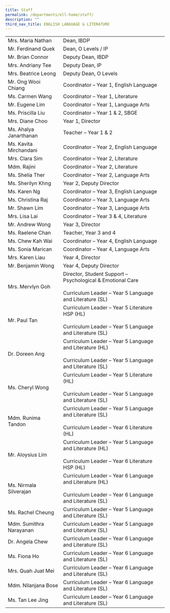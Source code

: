 ```yaml
---
title: Staff
permalink: /departments/ell-home/staff/
description: ""
third_nav_title: ENGLISH LANGUAGE & LITERATURE
---
```

|                         |                                                                                                                           |
|-------------------------|---------------------------------------------------------------------------------------------------------------------------|
| Mrs. Maria Nathan       | Dean, IBDP                                                                                                                |
| Mr. Ferdinand Quek      | Dean, O Levels / IP                                                                                                       |
| Mr. Brian Connor        | Deputy Dean, IBDP                                                                                                         |
| Mrs. Andriany Tee       | Deputy Dean, IP                                                                                                           |
| Mrs. Beatrice Leong     | Deputy Dean, O Levels                                                                                                     |
| Mr. Ong Wooi Chiang     | Coordinator – Year 1, English Language                                                                                    |
| Ms. Carmen Wang         | Coordinator – Year 1, Literature                                                                                          |
| Mr. Eugene Lim          | Coordinator – Year 1, Language Arts                                                                                       |
| Ms. Priscilla Liu       | Coordinator – Year 1 & 2, SBGE                                                                                            |
| Mrs. Diane Choo         | Year 1, Director                                                                                                          |
| Ms. Ahalya Janarthanan  | Teacher – Year 1 & 2                                                                                                      |
| Ms. Kavita Mirchandani  | Coordinator – Year 2, English Language                                                                                    |
| Mrs. Clara Sim          | Coordinator – Year 2, Literature                                                                                          |
| Mdm. Rajini             | Coordinator – Year 2, Literature                                                                                          |
| Ms. Shelia Ther         | Coordinator – Year 2, Language Arts                                                                                       |
| Ms. Sherilyn Khng       | Year 2, Deputy Director                                                                                                   |
| Ms. Karen Ng            | Coordinator – Year 3, English Language                                                                                    |
| Ms. Christina Raj       | Coordinator – Year 3, Language Arts                                                                                       |
| Mr. Shawn Lim           | Coordinator – Year 3, Language Arts                                                                                       |
| Mrs. Lisa Lai           | Coordinator – Year 3 & 4, Literature                                                                                      |
| Mr. Andrew Wong         | Year 3, Director                                                                                                          |
| Ms. Raelene Chan        | Teacher, Year 3 and 4                                                                                                     |
| Ms. Chew Kah Wai        | Coordinator – Year 4, English Language                                                                                    |
| Ms. Sonia Marican       | Coordinator – Year 4, Language Arts                                                                                       |
| Mrs. Karen Liau         | Year 4, Director                                                                                                          |
| Mr. Benjamin Wong       | Year 4, Deputy Director                                                                                                   |
| Mrs. Mervlyn Goh        | Director, Student Support – Psychological & Emotional Care<br><br>Curriculum Leader – Year 5 Language and Literature (SL) |
| Mr. Paul Tan            | Curriculum Leader – Year 5 Literature HSP (HL)<br><br>Curriculum Leader – Year 5 Language and Literature (SL)             |
| Dr. Doreen Ang          | Curriculum Leader – Year 5 Language and Literature (HL)<br><br>Curriculum Leader – Year 5 Language and Literature (SL)    |
| Ms. Cheryl Wong         | Curriculum Leader – Year 5 Literature (HL)<br><br>Curriculum Leader – Year 5 Language and Literature (SL)                 |
| Mdm. Runima Tandon      | Curriculum Leader – Year 5 Language and Literature (SL)<br><br>Curriculum Leader – Year 6 Literature (HL)                 |
| Mr. Aloysius Lim        | Curriculum Leader – Year 5 Language and Literature (HL)<br><br>Curriculum Leader – Year 6 Literature HSP (HL)             |
| Ms. Nirmala Silverajan  | Curriculum Leader – Year 6 Language and Literature (HL)<br><br>Curriculum Leader – Year 6 Language and Literature (SL)    |
| Ms. Rachel Cheung       | Curriculum Leader – Year 5 Language and Literature (SL)                                                                   |
| Mdm. Sumithra Narayanan | Curriculum Leader – Year 5 Language and Literature (SL)                                                                   |
| Dr. Angela Chew         | Curriculum Leader – Year 6 Language and Literature (SL)                                                                   |
| Ms. Fiona Ho            | Curriculum Leader – Year 6 Language and Literature (SL)                                                                   |
| Mrs. Quah Juat Mei      | Curriculum Leader – Year 6 Language and Literature (SL)                                                                   |
| Mdm. Nilanjana Bose     | Curriculum Leader – Year 6 Language and Literature (SL)                                                                   |
| Ms. Tan Lee Jing        | Curriculum Leader – Year 6 Language and Literature (SL)                                                                   |